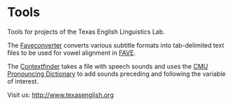 # Tools

Tools for projects of the Texas English Linguistics Lab.

The [Faveconverter](https://github.com/texasenglish/tools/tree/master/faveconverter) converts various subtitle formats into tab-delimited text files to be used for vowel alignment in [FAVE](http://fave.ling.upenn.edu/about.html).

The [Contextfinder](https://github.com/texasenglish/tools/tree/master/contextfinder) takes a file with speech sounds and uses the [CMU Pronouncing Dictionary](http://www.speech.cs.cmu.edu/cgi-bin/cmudict#about) to add sounds preceding and following the variable of interest.

Visit us: http://www.texasenglish.org
